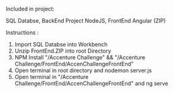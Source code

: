 Included in project:

SQL Databse,
BackEnd Project NodeJS,
FrontEnd Angular (ZIP)

Instructions :

1) Import SQL Databse into Workbench
2) Unzip FrontEnd.ZIP into root Directory
3) NPM Install "/Accenture Challenge" && "/Accenture Challenge/FrontEnd/AccenChallengeFrontEnd"
4) Open terminal in root directory and nodemon server.js
5) Open terminal in "/Accenture Challenge/FrontEnd/AccenChallengeFrontEnd" and ng serve
